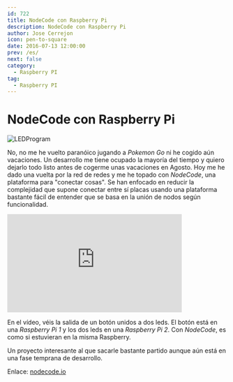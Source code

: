 ```yaml
---
id: 722
title: NodeCode con Raspberry Pi
description: NodeCode con Raspberry Pi
author: Jose Cerrejon
icon: pen-to-square
date: 2016-07-13 12:00:00
prev: /es/
next: false
category:
  - Raspberry PI
tag:
  - Raspberry PI
---
```


# NodeCode con Raspberry Pi

![LEDProgram](/images/2016/07/LEDProgram.png)

No, no me he vuelto paranóico jugando a *Pokemon Go* ni he cogido aún vacaciones. Un desarrollo me tiene ocupado la mayoría del tiempo y quiero dejarlo todo listo antes de cogerme unas vacaciones en Agosto. Hoy me he dado una vuelta por la red de redes y me he topado con *NodeCode*, una plataforma para "conectar cosas". Se han enfocado en reducir la complejidad que supone conectar entre sí placas usando una plataforma bastante fácil de entender que se basa en la unión de nodos según funcionalidad.

<iframe width="400" height="225" src="https://www.youtube.com/embed/21h4ls9sbtM?rel=0&amp;showinfo=0" frameborder="0" allowfullscreen></iframe>

En el vídeo, véis la salida de un botón unidos a dos leds. El botón está en una *Raspberry Pi 1* y los dos leds en una *Raspberry Pi 2*. Con *NodeCode*, es como si estuvieran en la misma Raspberry.

Un proyecto interesante al que sacarle bastante partido aunque aún está en una fase temprana de desarrollo.

Enlace: [nodecode.io](http://nodecode.io/)